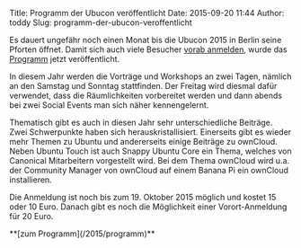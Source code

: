 Title: Programm der Ubucon veröffentlicht
Date: 2015-09-20 11:44
Author: toddy
Slug: programm-der-ubucon-veroffentlicht

Es dauert ungefähr noch einen Monat bis die Ubucon 2015 in Berlin seine
Pforten öffnet. Damit sich auch viele Besucher [vorab
anmelden](/2015/anmeldung), wurde das [Programm](/2015/programm) jetzt
veröffentlicht.

</p>
In diesem Jahr werden die Vorträge und Workshops an zwei Tagen, nämlich
an den Samstag und Sonntag stattfinden. Der Freitag wird diesmal dafür
verwendet, dass die Räumlichkeiten vorbereitet werden und dann abends
bei zwei Social Events man sich näher kennengelernt.

</p>
Thematisch gibt es auch in diesen Jahr sehr unterschiedliche Beiträge.
Zwei Schwerpunkte haben sich herauskristallisiert. Einerseits gibt es
wieder mehr Themen zu Ubuntu und andererseits einige Beiträge zu
ownCloud. Neben Ubuntu Touch ist auch Snappy Ubuntu Core ein Thema,
welches von Canonical Mitarbeitern vorgestellt wird. Bei dem Thema
ownCloud wird u.a. der Community Manager von ownCloud auf einem Banana
Pi ein ownCloud installieren.

</p>
Die Anmeldung ist noch bis zum 19. Oktober 2015 möglich und kostet 15
oder 10 Euro. Danach gibt es noch die Möglichkeit einer Vorort-Anmeldung
für 20 Euro.

</p>
**[zum Programm](/2015/programm)**

</p>

